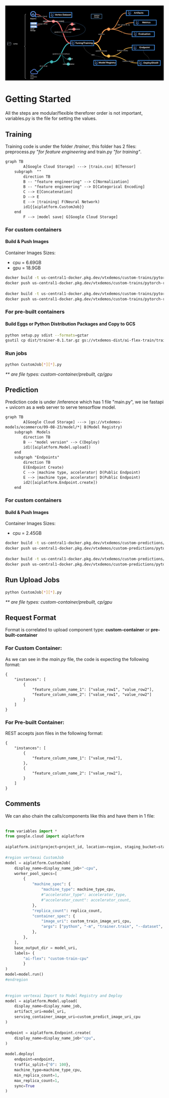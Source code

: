 ![](../../images/ai-flex-customjob.png)

# Getting Started
All the steps are modular/flexible thereforer order is not important, variables.py is the file for setting the values.

## Training

Training code is under the folder */trainer*, this folder has 2 files: preprocess.py *"for feature engineering* and train.py *"for training"*.

```mermaid
graph TB
        A[Google Cloud Storage] ---> |train.csv| B[Tensor]
    subgraph  ""
        direction TB
        B -- "feature engineering" --> C[Normalization]
        B -- "feature engineering" --> D[Categorical Encoding]
        C --> E[Concatenation]
        D --> E
        E --> |training| F(Neural Network)
        id1{{aiplatform.CustomJob}}
    end
        F --> |model save| G[Google Cloud Storage]
```

### For custom containers
#### Build & Push Images

Container Images Sizes:
- cpu = 6.69GB
- gpu = 18.9GB

```sh
docker build -t us-central1-docker.pkg.dev/vtxdemos/custom-trains/pytorch-random_cpu:1.0 -f Dockerfile\[CPU\] .
docker push us-central1-docker.pkg.dev/vtxdemos/custom-trains/pytorch-random_cpu:1.0

docker build -t us-central1-docker.pkg.dev/vtxdemos/custom-trains/pytorch-random_gpu:1.0 -f trainer/Dockerfile\[GPU\] .
docker push us-central1-docker.pkg.dev/vtxdemos/custom-trains/pytorch-random_gpu:1.0
```

### For pre-built containers
#### Build Eggs or Python Distribution Packages and Copy to GCS
```sh
python setup.py sdist --formats=gztar
gsutil cp dist/trainer-0.1.tar.gz gs://vtxdemos-dist/ai-flex-train/trainer-pytorch.tar.gz
```
### Run jobs

```sh
python CustomJob[*][*].py
```
*\*\* are file types: custom-container/prebuilt, cp/gpu*

## Prediction

Prediction code is under /inference which has 1 file "main.py", we ise fastapi + uvicorn as a web server to serve tensorflow model.

```mermaid
graph TB
        A[Google Cloud Storage] ---> |gs://vtxdemos-models/ecommerce/09-08-23/model/*| B(Model Registry)
    subgraph  Models
        direction TB
        B -- "model version" --> C(Deploy)
        id1([aiplatform.Model.upload])
    end
    subgraph "Endpoints"
        direction TB
        E(Endpoint Create)
        C --> |machine type, accelerator| D(Public Endpoint)
        E --> |machine type, accelerator| D(Public Endpoint)
        id2([aiplatform.Endpoint.create])
    end
```

### For custom containers
#### Build & Push Images

Container Images Sizes:
- cpu = 2.45GB

```sh
docker build -t us-central1-docker.pkg.dev/vtxdemos/custom-predictions/pytorch-random_cpu:1.0 -f Dockerfile_prediction_[cpu] .
docker push us-central1-docker.pkg.dev/vtxdemos/custom-predictions/pytorch-random_cpu:1.0

docker build -t us-central1-docker.pkg.dev/vtxdemos/custom-predictions/pytorch-random_gpu:1.0 -f Dockerfile_prediction_[gpu] .
docker push us-central1-docker.pkg.dev/vtxdemos/custom-predictions/pytorch-random_gpu:1.0
```

## Run Upload Jobs
```sh
python CustomJob[*][*].py
```
*\*\* are file types: custom-container/prebuilt, cp/gpu*

## Request Format

Format is correlated to upload component type: **custom-container** or **pre-built-container**

### For Custom Container:

As we can see in the *main.py* file, the code is expecting the following format:

```
{
    "instances": [
        {
            "feature_column_name_1": ["value_row1", "value_row2"],
            "feature_column_name_2": ["value_row1", "value_row2"]
        }
    ]
}
```

### For Pre-built Container:

REST accepts json files in the following format:

```
{
    "instances": [
        {
            "feature_column_name_1": ["value_row1"],
        },
        {
            "feature_column_name_2": ["value_row2"],
        }
    ]
}
```

## Comments

We can also chain the calls/components like this and have them in 1 file:

```python

from variables import *
from google.cloud import aiplatform

aiplatform.init(project=project_id, location=region, staging_bucket=staging_bucket)

#region vertexai CustomJob
model = aiplatform.CustomJob(
    display_name=display_name_job+"-cpu",
    worker_pool_specs=[
        {
            "machine_spec": {
                "machine_type": machine_type_cpu,
                #"accelerator_type": accelerator_type,
                #"accelerator_count": accelerator_count,
            },
            "replica_count": replica_count,
            "container_spec": {
                "image_uri": custom_train_image_uri_cpu,
                "args": ["python", "-m", "trainer.train", "--dataset", dataset_uri]
            },
        },
    ],
    base_output_dir = model_uri,
    labels= {
        "ai-flex": "custom-train-cpu"
        }
)
model=model.run()
#endregion


#region vertexai Import to Model Registry and Deploy
model = aiplatform.Model.upload(
    display_name=display_name_job, 
    artifact_uri=model_uri, 
    serving_container_image_uri=custom_predict_image_uri_cpu
)

endpoint = aiplatform.Endpoint.create(
    display_name=display_name_job+"cpu", 
)

model.deploy(
    endpoint=endpoint, 
    traffic_split={"0": 100},
    machine_type=machine_type_cpu, 
    min_replica_count=1, 
    max_replica_count=1, 
    sync=True
)
```